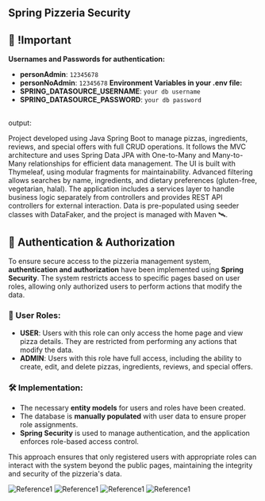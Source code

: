 ## Spring Pizzeria Security

## 📍 !Important
**Usernames and Passwords for authentication:**
- **personAdmin**: `12345678`
- **personNoAdmin**: `12345678`
**Environment Variables in your .env file:**
- **SPRING_DATASOURCE_USERNAME**: `your db username`
- **SPRING_DATASOURCE_PASSWORD**: `your db password`
##

output:

Project developed using Java Spring Boot to manage pizzas, ingredients, reviews, and special offers with full CRUD operations. It follows the MVC architecture and uses Spring Data JPA with One-to-Many and Many-to-Many relationships for efficient data management. The UI is built with Thymeleaf, using modular fragments for maintainability. Advanced filtering allows searches by name, ingredients, and dietary preferences (gluten-free, vegetarian, halal). The application includes a services layer to handle business logic separately from controllers and provides REST API controllers for external interaction. Data is pre-populated using seeder classes with DataFaker, and the project is managed with Maven 🛰️.

## 🔐 Authentication & Authorization

To ensure secure access to the pizzeria management system, **authentication and authorization** have been implemented using **Spring Security**. The system restricts access to specific pages based on user roles, allowing only authorized users to perform actions that modify the data.

### 👥 User Roles:
- **USER**: Users with this role can only access the home page and view pizza details. They are restricted from performing any actions that modify the data.
- **ADMIN**: Users with this role have full access, including the ability to create, edit, and delete pizzas, ingredients, reviews, and special offers.

### 🛠️ Implementation:
- The necessary **entity models** for users and roles have been created.
- The database is **manually populated** with user data to ensure proper role assignments.
- **Spring Security** is used to manage authentication, and the application enforces role-based access control.

This approach ensures that only registered users with appropriate roles can interact with the system beyond the public pages, maintaining the integrity and security of the pizzeria's data.



![Reference1](./readmefiles/securityAdminIndex.png)
![Reference1](./readmefiles/securityAdminPizzasIndex.png)
![Reference1](./readmefiles/securityNoAdminIndex.png)
![Reference1](./readmefiles/securityNoAdminPizzasIndex.png)